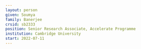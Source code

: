 ```yaml
---
layout: person
given: Soumya 
family: Banerjee
crsid: sb2333
position: Senior Research Associate, Accelerate Programme
institution: Cambridge University
start: 2022-07-11
---
```

